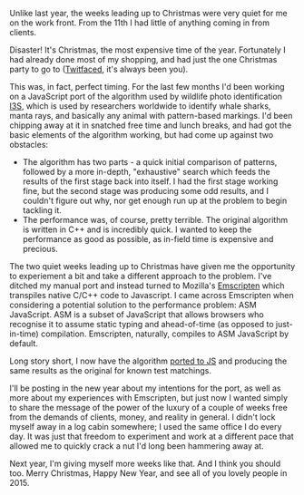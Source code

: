 Unlike last year, the weeks leading up to Christmas were very quiet for me on the work front. From the 11th I had little of anything coming in from clients.

Disaster! It's Christmas, the most expensive time of the year. Fortunately I had already done most of my shopping, and had just the one Christmas party to go to ([Twitfaced](https://twitter.com/TwitFacedEvents), it's always been you).

This was, in fact, perfect timing. For the last few months I'd been working on a JavaScript port of the algorithm used by wildlife photo identification [I3S](http://reijns.com/i3s), which is used by researchers worldwide to identify whale sharks, manta rays, and basically any animal with pattern-based markings. I'd been chipping away at it in snatched free time and lunch breaks, and had got the basic elements of the algorithm working, but had come up against two obstacles:

* The algorithm has two parts - a quick initial comparison of patterns, followed by a more in-depth, "exhaustive" search which feeds the results of the first stage back into itself. I had the first stage working fine, but the second stage was producing some odd results, and I couldn't figure out why, nor get enough run up at the problem to begin tackling it.
* The performance was, of course, pretty terrible. The original algorithm is written in C++ and is incredibly quick. I wanted to keep the performance as good as possible, as in-field time is expensive and precious.

The two quiet weeks leading up to Christmas have given me the opportunity to experiement a bit and take a different approach to the problem. I've ditched my manual port and instead turned to Mozilla's [Emscripten](http://kripken.github.io/emscripten-site/) which transpiles native C/C++ code to Javascript. I came across Emscripten when considering a potential solution to the performance problem: ASM JavaScript. ASM is a subset of JavaScript that allows browsers who recognise it to assume static typing and ahead-of-time (as opposed to just-in-time) compilation. Emscripten, naturally, compiles to ASM JavaScript by default.

Long story short, I now have the algorithm [ported to JS](https://github.com/itsravenous/i3s-asm) and producing the same results as the original for known test matchings.

I'll be posting in the new year about my intentions for the port, as well as more about my experiences with Emscripten, but just now I wanted simply to share the message of the power of the luxury of a couple of weeks free from the demands of clients, money, and reality in general. I didn't lock myself away in a log cabin somewhere; I used the same office I do every day. It was just that freedom to experiment and work at a different pace that allowed me to quickly crack a nut I'd long been hammering away at.

Next year, I'm giving myself more weeks like that. And I think you should too. Merry Christmas, Happy New Year, and see all of you lovely people in 2015.